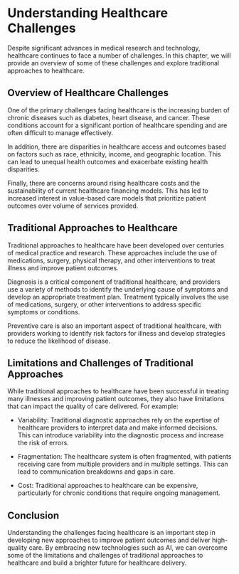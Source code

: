 Understanding Healthcare Challenges
===================================

Despite significant advances in medical research and technology, healthcare continues to face a number of challenges. In this chapter, we will provide an overview of some of these challenges and explore traditional approaches to healthcare.

Overview of Healthcare Challenges
---------------------------------

One of the primary challenges facing healthcare is the increasing burden of chronic diseases such as diabetes, heart disease, and cancer. These conditions account for a significant portion of healthcare spending and are often difficult to manage effectively.

In addition, there are disparities in healthcare access and outcomes based on factors such as race, ethnicity, income, and geographic location. This can lead to unequal health outcomes and exacerbate existing health disparities.

Finally, there are concerns around rising healthcare costs and the sustainability of current healthcare financing models. This has led to increased interest in value-based care models that prioritize patient outcomes over volume of services provided.

Traditional Approaches to Healthcare
------------------------------------

Traditional approaches to healthcare have been developed over centuries of medical practice and research. These approaches include the use of medications, surgery, physical therapy, and other interventions to treat illness and improve patient outcomes.

Diagnosis is a critical component of traditional healthcare, and providers use a variety of methods to identify the underlying cause of symptoms and develop an appropriate treatment plan. Treatment typically involves the use of medications, surgery, or other interventions to address specific symptoms or conditions.

Preventive care is also an important aspect of traditional healthcare, with providers working to identify risk factors for illness and develop strategies to reduce the likelihood of disease.

Limitations and Challenges of Traditional Approaches
----------------------------------------------------

While traditional approaches to healthcare have been successful in treating many illnesses and improving patient outcomes, they also have limitations that can impact the quality of care delivered. For example:

* Variability: Traditional diagnostic approaches rely on the expertise of healthcare providers to interpret data and make informed decisions. This can introduce variability into the diagnostic process and increase the risk of errors.

* Fragmentation: The healthcare system is often fragmented, with patients receiving care from multiple providers and in multiple settings. This can lead to communication breakdowns and gaps in care.

* Cost: Traditional approaches to healthcare can be expensive, particularly for chronic conditions that require ongoing management.

Conclusion
----------

Understanding the challenges facing healthcare is an important step in developing new approaches to improve patient outcomes and deliver high-quality care. By embracing new technologies such as AI, we can overcome some of the limitations and challenges of traditional approaches to healthcare and build a brighter future for healthcare delivery.
